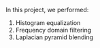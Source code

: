 
In this project, we performed:

1. Histogram equalization
2. Frequency domain filtering
3. Laplacian pyramid blending





